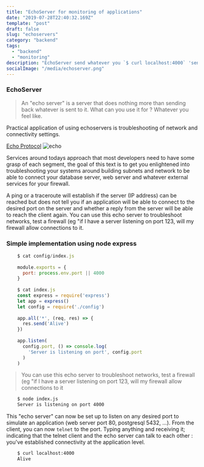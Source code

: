 ```yaml
---
title: "EchoServer for monitoring of applications"
date: "2019-07-28T22:40:32.169Z"
template: "post"
draft: false
slug: "echoservers"
category: "backend"
tags:
  - "backend"
  - "monitoring"
description: "EchoServer send whatever you `$ curl localhost:4000` 'sent to it'. \"sent to it\""
socialImage: "/media/echoserver.png"
---
```


### EchoServer

> An "echo server" is a server that does nothing more than sending back whatever is sent to it. What can you use it for ? Whatever you feel like.

Practical application of using echoservers is troubleshooting of network and connectivity settings.

[Echo Protocol](https://en.wikipedia.org/wiki/Echo_Protocol)
![echo]("/media/echoserver.png")

Services around todays approach that most developers need to have some grasp of each segment, the goal of this text is to get you enlightened into troubleshooting your systems around building subnets and network to be able to connect your database server, web server and whatever external services for your firewall.

A ping or a traceroute will establish if the server (IP address) can be reached but does not tell you if an application will be able to connect to the desired port on the server and whether a reply from the server will be able to reach the client again. You can use this echo server to troubleshoot networks, test a firewall (eg "if I have a server listening on port 123, will my firewall allow connections to it.

### Simple implementation using node express

```javascript
    $ cat config/index.js
    
    module.exports = {
      port: process.env.port || 4000
    }
    
    $ cat index.js
    const express = require('express')
    let app = express()
    let config = require('./config')
    
    app.all('*', (req, res) => {
      res.send('Alive')
    })
    
    app.listen(
      config.port, () => console.log(
        'Server is listening on port', config.port
      )
    )
```

> You can use this echo server to troubleshoot networks, test a firewall (eg "if I have a server listening on port 123, will my firewall allow connections to it

```bash
    $ node index.js
    Server is listening on port 4000
```

This "echo server" can now be set up to listen on any desired port to simulate an application (web server port 80, postgresql 5432, ...). From the client, you can now `telnet` to the port. Typing anything and receiving it; indicating that the telnet client and the echo server can talk to each other : you've established connectivity at the application level.

```bash
    $ curl localhost:4000
    Alive
```